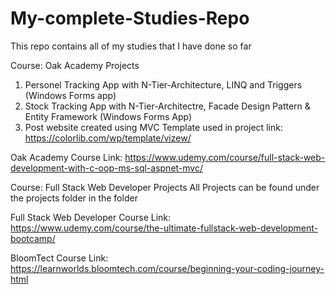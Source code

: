 # My-complete-Studies-Repo
This repo contains all of my studies that I have done so far

Course: Oak Academy Projects
  1. Personel Tracking App with N-Tier-Architecture, LINQ and Triggers (Windows Forms app)
  2. Stock Tracking App with N-Tier-Architectre, Facade Design Pattern & Entity Framework (Windows Forms App)
  3. Post website created using MVC
     Template used in project link: https://colorlib.com/wp/template/vizew/

Oak Academy Course Link: https://www.udemy.com/course/full-stack-web-development-with-c-oop-ms-sql-aspnet-mvc/

Course: Full Stack Web Developer Projects
  All Projects can be found under the projects folder in the folder

Full Stack Web Developer Course Link: https://www.udemy.com/course/the-ultimate-fullstack-web-development-bootcamp/

BloomTect Course Link: https://learnworlds.bloomtech.com/course/beginning-your-coding-journey-html
